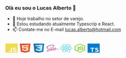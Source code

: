 ### Olà eu sou o Lucas Alberto 👋

- 🔭 Hoje trabalho no setor de varejo.
- 🌱 Estou estudando atualmente Typescrip e React.
- 📫 Contate-me no E-mail lucas.alberto@hotmail.com
<div style="display: inline_block"><br>
  <img align="center" alt="Math-Js" height="30" width="40" src="https://raw.githubusercontent.com/devicons/devicon/master/icons/javascript/javascript-plain.svg">
  <img align="center" alt="Math-HTML" height="30" width="40" src="https://raw.githubusercontent.com/devicons/devicon/master/icons/html5/html5-original.svg">
  <img align="center" alt="Math-CSS" height="30" width="40" src="https://raw.githubusercontent.com/devicons/devicon/master/icons/css3/css3-original.svg">
  <img align="center" alt="Math-Sass" height="30" width="40" src="https://raw.githubusercontent.com/devicons/devicon/master/icons/sass/sass-original.svg">
  <img align="center" alt="Math-React" height="30" width="40" src="https://raw.githubusercontent.com/devicons/devicon/master/icons/react/react-original.svg">
 <img align="center" alt="Math-Node" height="30" width="40" src="https://raw.githubusercontent.com/devicons/devicon/master/icons/nodejs/nodejs-original.svg">
 <img align="center" alt="Math-Typescript" height="30" width="40" src="https://raw.githubusercontent.com/devicons/devicon/master/icons/typescript/typescript-original.svg">

